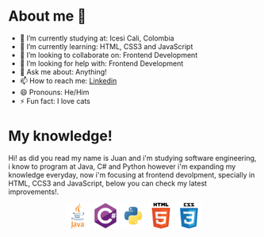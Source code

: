 # About me 👋

- 🔭 I’m currently studying at: Icesi Cali, Colombia
- 🌱 I’m currently learning: HTML, CSS3 and JavaScript
- 👯 I’m looking to collaborate on: Frontend Development
- 🤔 I’m looking for help with: Frontend Development
- 💬 Ask me about: Anything!
- 📫 How to reach me: [Linkedin](https://www.linkedin.com/in/juandossa/)
- 😄 Pronouns: He/Him
- ⚡ Fun fact: I love cats

# My knowledge!
Hi! as did you read my name is Juan and i'm studying software engineering, i know to program at Java, C# and Python however i'm expanding my knowledge everyday, now i'm focusing at frontend devolpment, specially in HTML, CCS3 and JavaScript, below you can check my latest improvements!.
<p align="center">
			<img height="52" width="52" src="https://raw.githubusercontent.com/github/explore/5b3600551e122a3277c2c5368af2ad5725ffa9a1/topics/java/java.png" />
		<img height="52" width="52" src="https://raw.githubusercontent.com/devicons/devicon/master/icons/csharp/csharp-original.svg" />
		<img height="52" width="52" src="https://raw.githubusercontent.com/github/explore/5b3600551e122a3277c2c5368af2ad5725ffa9a1/topics/python/python.png" />
		<img height="52" width="52" src="https://raw.githubusercontent.com/github/explore/5b3600551e122a3277c2c5368af2ad5725ffa9a1/topics/html/html.png" />
		<img height="52" width="52" src="https://raw.githubusercontent.com/github/explore/5b3600551e122a3277c2c5368af2ad5725ffa9a1/topics/css/css.png" />
</p>


